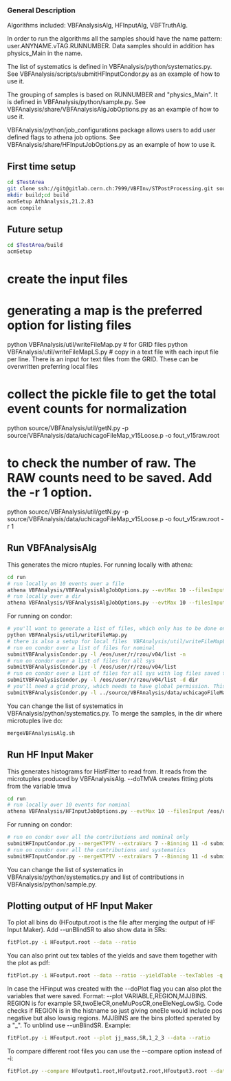 ### General Description ###
Algorithms included: VBFAnalysisAlg, HFInputAlg, VBFTruthAlg.

In order to run the algorithms all the samples should have the name pattern: user.ANYNAME.vTAG.RUNNUMBER. Data samples should in addition has physics_Main in the name.

The list of systematics is defined in VBFAnalysis/python/systematics.py. See VBFAnalysis/scripts/submitHFInputCondor.py as an example of how to use it.

The grouping of samples is based on RUNNUMBER and "physics_Main". It is defined in VBFAnalysis/python/sample.py. See VBFAnalysis/share/VBFAnalysisAlgJobOptions.py as an example of how to use it.

VBFAnalysis/python/job_configurations package allows users to add user defined flags to athena job options. See VBFAnalysis/share/HFInputJobOptions.py as an example of how to use it.


## First time setup ##

```bash
cd $TestArea
git clone ssh://git@gitlab.cern.ch:7999/VBFInv/STPostProcessing.git source/
mkdir build;cd build
acmSetup AthAnalysis,21.2.83
acm compile
```

## Future setup ##
```bash
cd $TestArea/build
acmSetup
```

# create the input files
# generating a map is the preferred option for listing files
python VBFAnalysis/util/writeFileMap.py # for GRID files
python VBFAnalysis/util/writeFileMapLS.py # copy in a text file with each input file per line. There is an input for text files from the GRID. These can be overwritten preferring local files
# collect the pickle file to get the total event counts for normalization
python source/VBFAnalysis/util/getN.py -p source/VBFAnalysis/data/uchicagoFileMap_v15Loose.p -o fout_v15raw.root

# to check the number of raw. The RAW counts need to be saved. Add the -r 1 option.
python source/VBFAnalysis/util/getN.py -p source/VBFAnalysis/data/uchicagoFileMap_v15Loose.p -o fout_v15raw.root -r 1

## Run VBFAnalysisAlg ##
This generates the micro ntuples.
For running locally with athena:
```bash
cd run
# run locally on 10 events over a file
athena VBFAnalysis/VBFAnalysisAlgJobOptions.py --evtMax 10 --filesInput /eos/user/r/rzou/v04/user.othrif.v04.364162.Sherpa_221_NNPDF30NNLO_Wmunu_MAXHTPTV140_280_CVetoBVeto.e5340_s3126_r9364_r9315_p3575_MiniNtuple.root/user.othrif.14790250._000001.MiniNtuple.root - --currentVariation Nominal
# run locally over a dir
athena VBFAnalysis/VBFAnalysisAlgJobOptions.py --evtMax 10 --filesInput /eos/user/r/rzou/v04/user.othrif.v04.364106.Sherpa_221_NNPDF30NNLO_Zmumu_MAXHTPTV140_280_CVetoBVeto.e5271_s3126_r9364_r9315_p3575_MiniNtuple.root/* - --currentVariation Nominal
```
For running on condor:
```bash
# you'll want to generate a list of files, which only has to be done once. give it a comma separated list of input containers
python VBFAnalysis/util/writeFileMap.py
# there is also a setup for local files  VBFAnalysis/util/writeFileMapLS.py
# run on condor over a list of files for nominal
submitVBFAnalysisCondor.py -l /eos/user/r/rzou/v04/list -n
# run on condor over a list of files for all sys
submitVBFAnalysisCondor.py -l /eos/user/r/rzou/v04/list
# run on condor over a list of files for all sys with log files saved to a specific dir
submitVBFAnalysisCondor.py -l /eos/user/r/rzou/v04/list -d dir
# you'll need a grid proxy, which needs to have global permission. This is in the /tmp/x509*. Use the -p option. -l is for the map of the files at chicago on RUCIO
submitVBFAnalysisCondor.py -l ../source/VBFAnalysis/data/uchicagoFileMap.p -n -p /home/schae/testarea/HInv/run/x509up_u20186
```
You can change the list of systematics in VBFAnalysis/python/systematics.py.
To merge the samples, in the dir where microtuples live do:
```bash
mergeVBFAnalysisAlg.sh
```


## Run HF Input Maker ##
This generates histograms for HistFitter to read from. It reads from the microtuples produced by VBFAnalysisAlg.
     --doTMVA creates fitting plots from the variable tmva
```bash
cd run
# run locally over 10 events for nominal
athena VBFAnalysis/HFInputJobOptions.py --evtMax 10 --filesInput /eos/user/r/rzou/v04/microtuples/Z_strongNominal364100_000001.root - --currentVariation Nominal
```
For running on condor:
```bash
# run on condor over all the contributions and nominal only
submitHFInputCondor.py --mergeKTPTV --extraVars 7 --Binning 11 -d submitTest -i /home/schae/testarea/HInv/runSherpa227/v34ATight120/ -n --slc7
# run on condor over all the contributions and systematics
submitHFInputCondor.py --mergeKTPTV --extraVars 7 --Binning 11 -d submitTest -i /home/schae/testarea/HInv/runSherpa227/v34ATight120/ --slc7
```
You can change the list of systematics in VBFAnalysis/python/systematics.py and list of contributions in VBFAnalysis/python/sample.py.

## Plotting output of HF Input Maker ##
To plot all bins do (HFoutput.root is the file after merging the output of HF Input Maker). Add --unBlindSR to also show data in SRs:
```bash
fitPlot.py -i HFoutput.root --data --ratio
```
You can also print out tex tables of the yields and save them together with the plot as pdf:
```bash
fitPlot.py -i HFoutput.root --data --ratio --yieldTable --texTables -q --saveAs pdf
```
In case the HFinput was created with the --doPlot flag you can also plot the variables that were saved. Format: --plot VARIABLE,REGION,MJJBINS. REGION is for example SR,twoEleCR,oneMuPosCR,oneEleNegLowSig. Code checks if REGION is in the histname so just giving oneEle would include pos negative but also lowsig regions. MJJBINS are the bins plotted sperated by a "\_". To unblind use --unBlindSR. Example:
```bash
fitPlot.py -i HFoutput.root --plot jj_mass,SR,1_2_3 --data --ratio
```
To compare different root files you can use the --compare option instead of -i:
```bash
fitPlot.py --compare HFoutput1.root,HFoutput2.root,HFoutput3.root --data --ratio --yieldTable --texTables -q --saveAs png
```

